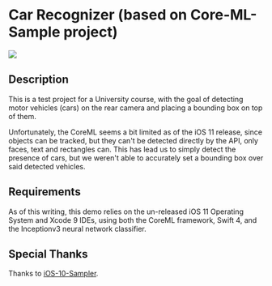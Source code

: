 # Car Recognizer (based on Core-ML-Sample project)

![](coreml.gif)

## Description

This is a test project for a University course, with the goal of detecting motor vehicles (cars) on the rear camera and placing a bounding box on top of them.

Unfortunately, the CoreML seems a bit limited as of the iOS 11 release, since objects can be tracked, but they can't be detected directly by the API, only faces, text and rectangles can. This has lead us to simply detect the presence of cars, but we weren't able to accurately set a bounding box over said detected vehicles.

## Requirements

As of this writing, this demo relies on the un-released iOS 11 Operating System and Xcode 9 IDEs, using both the CoreML framework, Swift 4, and the Inceptionv3 neural network classifier.

## Special Thanks

Thanks to [iOS-10-Sampler](https://github.com/shu223/iOS-10-Sampler).
